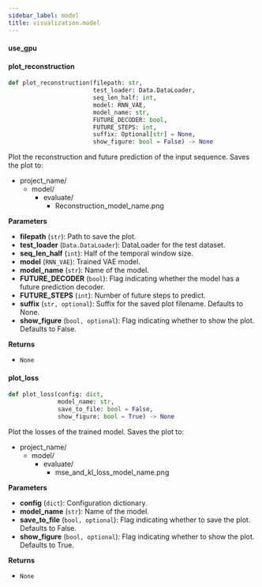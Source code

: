 ```yaml
---
sidebar_label: model
title: visualization.model
---
```


#### use\_gpu

#### plot\_reconstruction

```python
def plot_reconstruction(filepath: str,
                        test_loader: Data.DataLoader,
                        seq_len_half: int,
                        model: RNN_VAE,
                        model_name: str,
                        FUTURE_DECODER: bool,
                        FUTURE_STEPS: int,
                        suffix: Optional[str] = None,
                        show_figure: bool = False) -> None
```

Plot the reconstruction and future prediction of the input sequence.
Saves the plot to:
- project_name/
    - model/
        - evaluate/
            - Reconstruction_model_name.png

**Parameters**

* **filepath** (`str`): Path to save the plot.
* **test_loader** (`Data.DataLoader`): DataLoader for the test dataset.
* **seq_len_half** (`int`): Half of the temporal window size.
* **model** (`RNN_VAE`): Trained VAE model.
* **model_name** (`str`): Name of the model.
* **FUTURE_DECODER** (`bool`): Flag indicating whether the model has a future prediction decoder.
* **FUTURE_STEPS** (`int`): Number of future steps to predict.
* **suffix** (`str, optional`): Suffix for the saved plot filename. Defaults to None.
* **show_figure** (`bool, optional`): Flag indicating whether to show the plot. Defaults to False.

**Returns**

* `None`

#### plot\_loss

```python
def plot_loss(config: dict,
              model_name: str,
              save_to_file: bool = False,
              show_figure: bool = True) -> None
```

Plot the losses of the trained model.
Saves the plot to:
- project_name/
    - model/
        - evaluate/
            - mse_and_kl_loss_model_name.png

**Parameters**

* **config** (`dict`): Configuration dictionary.
* **model_name** (`str`): Name of the model.
* **save_to_file** (`bool, optional`): Flag indicating whether to save the plot. Defaults to False.
* **show_figure** (`bool, optional`): Flag indicating whether to show the plot. Defaults to True.

**Returns**

* `None`

